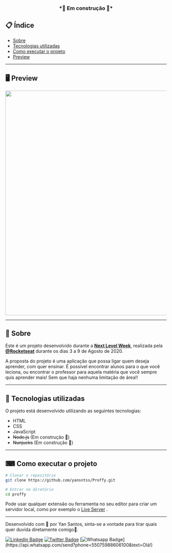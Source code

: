 <h3 align="center">
  *🚧 Em construção 🚧*
</h3>

## 📋 Índice

- [Sobre](#-Sobre)
- [Tecnologias utilizadas](#-Tecnologias-utilizadas)
- [Como executar o projeto](#-Como-executar-o-projeto)
- [Preview](#-Preview)

---

## 🖥 Preview 

<p align="center">
  <img src="https://media.giphy.com/media/SVBqCmAdV0to8Of9eW/giphy.gif" width="700" >
</p>

---

## 📖 Sobre 

Este é um projeto desenvolvido durante a **[Next Level Week](https://nextlevelweek.com/)**, realizada pela **[@Rocketseat](https://github.com/Rocketseat)** durante os dias 3 a 9 de Agosto de 2020.

A proposta do projeto é uma aplicação que possa ligar quem deseja aprender, com quer ensinar. É possível encontrar alunos para o que você leciona, ou encontrar o professor para aquela matéria que você sempre quis aprender mais! Sem que haja nenhuma limitação de área!! 

--- 

## 🚀 Tecnologias utilizadas

O projeto está desenvolvido utilizando as seguintes tecnologias:

- HTML
- CSS
- JavaScript
- <s>Node.js</s> (Em construção 🚧)
- <s>Nunjucks</s> (Em construção 🚧)

--- 

## ⌨ Como executar o projeto

```bash
# Clonar o repositório
git clone https://github.com/yansntss/Proffy.git

# Entrar no diretório
cd proffy
```

Pode usar qualquer extensão ou ferramenta no seu editor para criar um servidor local, como por exemplo o [Live Server](https://marketplace.visualstudio.com/items?itemName=ritwickdey.LiveServer) .

---



Desenvolvido com 💜 por Yan Santos, sinta-se a vontade para tirar quais quer duvida diretamente comigo💜.

[![Linkedin Badge](https://img.shields.io/badge/-LinkedIn-blue?style=flat-square&logo=Linkedin&logoColor=white&link=https://www.linkedin.com/in/yansntss/)](https://www.linkedin.com/in/yansntss/)
[![Twitter Badge](https://img.shields.io/badge/-Twitter-1ca0f1?style=flat-square&labelColor=1ca0f1&logo=twitter&logoColor=white&link=https://twitter.com/yanstnss)](https://twitter.com/NpmYan)
[![Whatsapp Badge](https://img.shields.io/badge/-Whatsapp-4CA143?style=flat-square&labelColor=4CA143&logo=whatsapp&logoColor=white&link=https://api.whatsapp.com/send?phone=55075988606100&text=Olá!)](https://api.whatsapp.com/send?phone=55075988606100&text=Olá!)
  
